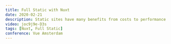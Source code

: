 ```yaml
---
title: Full Static with Nuxt
date: 2020-02-21
description: Static sites have many benefits from costs to performance and even reducing the carbon footprint. And with the new static module from Nuxt static is going to a whole new level. Static sites are the future and they can used for more than just blogs.
video: joc9j9e-D3s
tags: [Nuxt, Full Static]
conference: Vue Amsterdam
---
```

